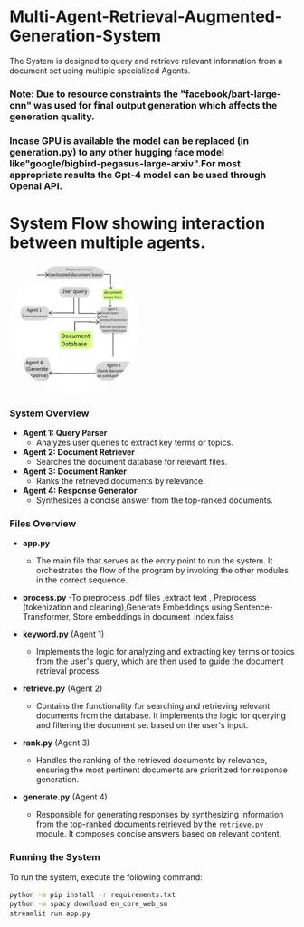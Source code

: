 # Multi-Agent-Retrieval-Augmented-Generation-System

The System is designed to query and retrieve relevant information from a document set using multiple specialized Agents.
### Note: Due to resource constraints the "facebook/bart-large-cnn" was used for final output generation which affects the generation quality.
### Incase  GPU is available the model can be replaced (in generation.py) to any other hugging face model like"google/bigbird-pegasus-large-arxiv".For most appropriate results the Gpt-4 model can be used  through Openai API.

# System Flow showing interaction between multiple agents.

<img src="flow.png" alt="FLOW" style="width: 230px; height: 230px; border-radius: 50%;">



### System Overview

- **Agent 1: Query Parser**  
  - Analyzes user queries to extract key terms or topics.  
- **Agent 2: Document Retriever**  
  - Searches the document database for relevant files.  
- **Agent 3: Document Ranker**  
  - Ranks the retrieved documents by relevance.  
- **Agent 4: Response Generator**  
  - Synthesizes a concise answer from the top-ranked documents.

### Files Overview

- **app.py** 
  - The main file that serves as the entry point to run the system. It orchestrates the flow of the program by invoking the other modules in the correct sequence.
- **process.py** 
  -To preprocess .pdf files ,extract text , Preprocess  (tokenization and cleaning),Generate Embeddings using Sentence-Transformer, Store embeddings in document_index.faiss

- **keyword.py** (Agent 1)  
  - Implements the logic for analyzing and extracting key terms or topics from the user's query, which are then used to guide the document retrieval process.
- **retrieve.py**  (Agent 2)
  - Contains the functionality for searching and retrieving relevant documents from the database. It implements the logic for querying and filtering the document set based on the user's input.
- **rank.py**  (Agent 3)
  - Handles the ranking of the retrieved documents by relevance, ensuring the most pertinent documents are prioritized for response generation.
- **generate.py**   (Agent 4)
  - Responsible for generating responses by synthesizing information from the top-ranked documents retrieved by the `retrieve.py` module. It composes concise answers based on relevant content.




### Running the System

To run the system, execute the following command:


```bash
python -m pip install -r requirements.txt
python -m spacy download en_core_web_sm
streamlit run app.py


 

